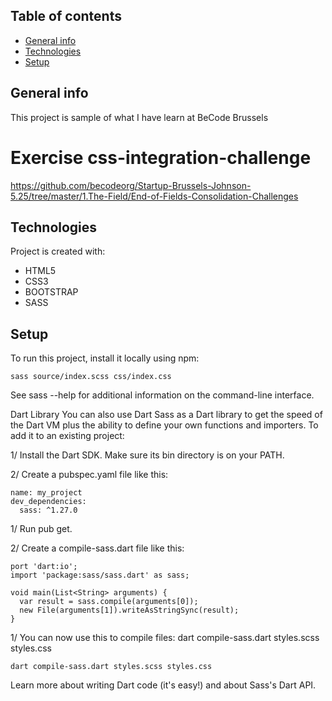 ## Table of contents
* [General info](#general-info)
* [Technologies](#technologies)
* [Setup](#setup)

## General info
This project is sample of what I have learn at BeCode Brussels

# Exercise css-integration-challenge
https://github.com/becodeorg/Startup-Brussels-Johnson-5.25/tree/master/1.The-Field/End-of-Fields-Consolidation-Challenges

	
## Technologies
Project is created with:
* HTML5
* CSS3
* BOOTSTRAP
* SASS
	
## Setup
To run this project, install it locally using npm:

```
sass source/index.scss css/index.css

```

See sass --help for additional information on the command-line interface.

Dart Library
You can also use Dart Sass as a Dart library to get the speed of the Dart VM plus the ability to define your own functions and importers. To add it to an existing project:

1/ Install the Dart SDK. Make sure its bin directory is on your PATH.

2/ Create a pubspec.yaml file like this:


```
name: my_project
dev_dependencies:
  sass: ^1.27.0

```

1/ Run pub get.

2/ Create a compile-sass.dart file like this:

```
port 'dart:io';
import 'package:sass/sass.dart' as sass;

void main(List<String> arguments) {
  var result = sass.compile(arguments[0]);
  new File(arguments[1]).writeAsStringSync(result);
}
```
1/ You can now use this to compile files: dart compile-sass.dart styles.scss styles.css

```
dart compile-sass.dart styles.scss styles.css
```
Learn more about writing Dart code (it's easy!) and about Sass's Dart API.
